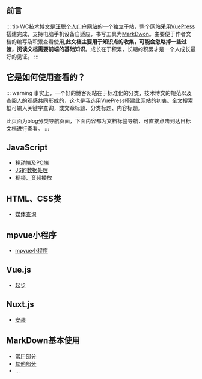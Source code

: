 ## 前言

::: tip
WC技术博文是[汪聪个人门户网站](http://wangcong.wang/)的一个独立子站，整个网站采用[VuePress](http://vuepress.vuejs.org/)搭建完成，支持电脑手机设备自适应，书写工具为[MarkDwon](http://markdown.cn/)。主要便于作者文档的编写及积累查看使用,**此文档主要用于知识点的收集，可能会忽略掉一些过渡，阅读文档需要前端的基础知识**。成长在于积累，长期的积累才是一个人成长最好的见证。
:::

## 它是如何使用查看的？

::: warning
事实上，一个好的博客网站在于标准化的分类，技术博文的规范以及查阅人的观感共同形成的，这也是我选用VuePress搭建此网站的初衷。全文搜索框可输入关键字查询，或文章标题、分类标题、内容标题。

此页面为blog分类导航页面，下面内容都为文档标签导航，可直接点击到达目标文档进行查看。
:::

## JavaScript
* [移动端及PC端](../blog/JavaScript.md#移动端及PC端)
* [JS的数据处理](../blog/JavaScript.md#JS的数据处理)
* [视频、音频播放](../blog/JavaScript.md#网页的视频、音频播放)

## HTML、CSS类
* [媒体查询](../blog/H5C3.md#媒体查询)

## mpvue小程序
* [mpvue小程序](../blog/wxApplet.md#mpvue小程序)

## Vue.js
* [起步](../blog/Vue.md#起步)

## Nuxt.js
* [安装](../blog/Nuxt.md#安装)

## MarkDown基本使用

* [常用部分](../blog/markDown.md#常用部分)
* [其他部分](../blog/markDown.md#其他部分)
* ...